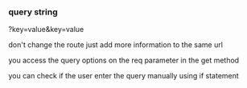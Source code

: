 ### query string

?key=value&key=value

don't change the route just add more information to the same url

you access the query options on the req parameter in the get method

you can check if the user enter the query manually using if statement
